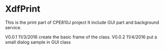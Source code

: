 # XdfPrint
This is the print part of CPE810J project
It include GUI part and background service.

V0.0.1 11/3/2016 create the basic frame of the class.
V0.0.2 11/4/2016 put a small dialog sample in GUI class